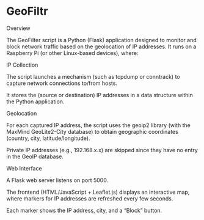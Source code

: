 # GeoFiltr

Overview

The GeoFilter script is a Python (Flask) application designed to monitor and block network traffic based on the geolocation of IP addresses. It runs on a Raspberry Pi (or other Linux-based devices), where:

IP Collection

The script launches a mechanism (such as tcpdump or conntrack) to capture network connections to/from hosts.

It stores the (source or destination) IP addresses in a data structure within the Python application.

Geolocation

For each captured IP address, the script uses the geoip2 library (with the MaxMind GeoLite2-City database) to obtain geographic coordinates (country, city, latitude/longitude).

Private IP addresses (e.g., 192.168.x.x) are skipped since they have no entry in the GeoIP database.

Web Interface

A Flask web server listens on port 5000.

The frontend (HTML/JavaScript + Leaflet.js) displays an interactive map, where markers for IP addresses are refreshed every few seconds.

Each marker shows the IP address, city, and a “Block” button.
